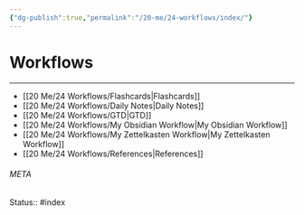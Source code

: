 ```yaml
---
{"dg-publish":true,"permalink":"/20-me/24-workflows/index/"}
---
```


# Workflows
---
- [[20 Me/24 Workflows/Flashcards\|Flashcards]]
- [[20 Me/24 Workflows/Daily Notes\|Daily Notes]]
- [[20 Me/24 Workflows/GTD\|GTD]]
- [[20 Me/24 Workflows/My Obsidian Workflow\|My Obsidian Workflow]]
- [[20 Me/24 Workflows/My Zettelkasten Workflow\|My Zettelkasten Workflow]]
- [[20 Me/24 Workflows/References\|References]]





###### META
Status:: #index

